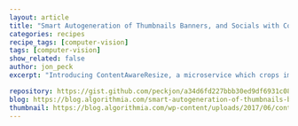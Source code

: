 ```yaml
---
layout: article
title: "Smart Autogeneration of Thumbnails Banners, and Socials with Content Aware Resize"
categories: recipes
recipe_tags: [computer-vision]
tags: [computer-vision]
show_related: false
author: jon_peck
excerpt: "Introducing ContentAwareResize, a microservice which crops images to any size… while ensuring that the important parts do not get removed!"

repository: https://gist.github.com/peckjon/a34d6fd227bbb30ed9df6931c082fdc1
blog: https://blog.algorithmia.com/smart-autogeneration-of-thumbnails-banners-and-socials/
thumbnail: https://blog.algorithmia.com/wp-content/uploads/2017/06/content-aware-resize.png
---
```

